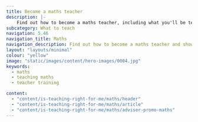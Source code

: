 ```yaml
---
title: Become a maths teacher
description: |-
    Find out how to become a maths teacher, including what you'll be teaching and what funding is available to help you train.
subcategory: What to teach
navigation: 5.46
navigation_title: Maths
navigation_description: Find out how to become a maths teacher and show children the importance of maths in everything we do.
layout: "layouts/minimal"
colour: "yellow"
image: "static/images/content/hero-images/0004.jpg"
keywords:
  - maths
  - teaching maths
  - teacher training

content:
  - "content/is-teaching-right-for-me/maths/header"
  - "content/is-teaching-right-for-me/maths/article"
  - "content/is-teaching-right-for-me/maths/adviser-promo-maths"
---
```

